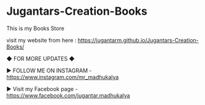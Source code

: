 # Jugantars-Creation-Books

This is my Books Store

visit my website from here : https://jugantarm.github.io/Jugantars-Creation-Books/

◆ FOR MORE UPDATES ◆

► FOLLOW ME ON INSTAGRAM - https://www.instagram.com/mr_madhukalya

► Visit my Facebook page - https://www.facebook.com/jugantar.madhukalya

